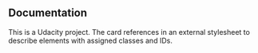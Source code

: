 Documentation
--------------
This is a Udacity project. The card references in an external stylesheet to describe elements with assigned classes and IDs.
